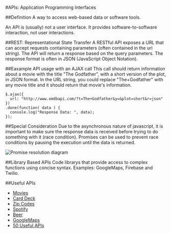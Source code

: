 #APIs: Application Programming Interfaces

##Definition 
A way to access web-based data or software tools.

An API is (usually) not a user interface. It provides software-to-software interaction, not user interactions.

##REST: Representational State Transfer
A RESTful API exposes a URL that can accept requests containing parameters (often contained in the url string).  The API will return a response based on the query parameters. The response format is often in JSON (JavaScript Object Notation).

##Eaxample API usage with an AJAX call
This call should return information about a movie with the title "The Godfather", with a short version of the plot, in JSON format. In the URL string, you could replace "The+Godfather" with any movie title and it should return that movie's information.

    $.ajax({
      url: "http://www.omdbapi.com/?t=The+Godfather&y=&plot=short&r=json"
    })
    .done(function( data ) {
      console.log("Response Data: ", data);
    });

##Special Consideration
Due to the asynchronous nature of javascript, it is important to make sure the response data is received before trying to do something with it (race condition).  Promises can be used to prevent race conditions by pausing the execution until the data is returned. 

![Promise resolution diagram](https://mdn.mozillademos.org/files/8633/promises.png "Promise resolution diagram")

##Library Based APIs
Code librarys that provide access to complex functions using concise syntax. Examples: GoogleMaps, Firebase and Twilio.

##Useful APIs
- [Movies](http://www.omdbapi.com/)
- [Card Deck](http://deckofcardsapi.com/)
- [Zip Codes](http://www.zippopotam.us/)
- [Spotify](https://developer.spotify.com/web-api/)
- [Beer](http://www.brewerydb.com/developers)
- [GoogleMaps](https://developers.google.com/maps/?hl=en)
- [50 Useful APIs](http://www.computersciencezone.org/50-most-useful-apis-for-developers/)

